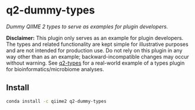 # q2-dummy-types

*Dummy QIIME 2 types to serve as examples for plugin developers.*

**Disclaimer:** This plugin only serves as an example for plugin developers.
The types and related functionality are kept simple for illustrative purposes
and are not intended for production use. Do not rely on this plugin in any way
other than as an example; backward-incompatible changes may occur without
warning. See [q2-types](https://github.com/qiime2/q2-types) for a real-world
example of a types plugin for bioinformatics/microbiome analyses.

## Install

```bash
conda install -c qiime2 q2-dummy-types
```
